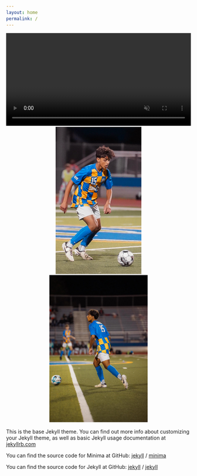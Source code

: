 ```yaml
---
layout: home
permalink: /
---
```

<div style="text-align: center;">
  <video width="100%" autoplay muted>
    <source src="./clips/clip-1.mp4" type="video/mp4">
    Thanks for visiting!
  </video>
</div>


<div style="text-align: center;">
  <img src="./images/img-1.jpg" alt="drawing" style="height: 400px"/>
  <img src="./images/img-2.jpg" alt="drawing" style="height: 400px"/>
</div>

This is the base Jekyll theme. You can find out more info about customizing your Jekyll theme, as well as basic Jekyll usage documentation at [jekyllrb.com](https://jekyllrb.com/)

You can find the source code for Minima at GitHub:
[jekyll][jekyll-organization] /
[minima](https://github.com/jekyll/minima)

You can find the source code for Jekyll at GitHub:
[jekyll][jekyll-organization] /
[jekyll](https://github.com/jekyll/jekyll)


[jekyll-organization]: https://github.com/jekyll
